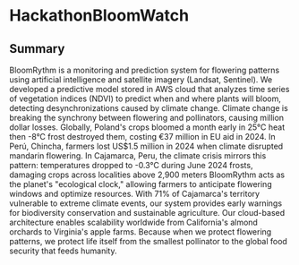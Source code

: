 ﻿# HackathonBloomWatch
## Summary
BloomRythm is a monitoring and prediction system for flowering patterns using artificial intelligence and satellite imagery (Landsat, Sentinel). We developed a predictive model stored in AWS cloud that analyzes time series of vegetation indices (NDVI) to predict when and where plants will bloom, detecting desynchronizations caused by climate change. Climate change is breaking the synchrony between flowering and pollinators, causing million dollar losses. Globally, Poland's crops bloomed a month early in 25°C heat then -8°C frost destroyed them, costing €37 million in EU aid in 2024. In Perú, Chincha, farmers lost US$1.5 million in 2024 when climate disrupted mandarin flowering. In Cajamarca, Peru, the climate crisis mirrors this pattern: temperatures dropped to -0.3°C during June 2024 frosts, damaging crops across localities above 2,900 meters BloomRythm acts as the planet's "ecological clock," allowing farmers to anticipate flowering windows and optimize resources. With 71% of Cajamarca's territory vulnerable to extreme climate events, our system provides early warnings for biodiversity conservation and sustainable agriculture. Our cloud-based architecture enables scalability worldwide from California's almond orchards to Virginia's apple farms. Because when we protect flowering patterns, we protect life itself from the smallest pollinator to the global food security that feeds humanity.

